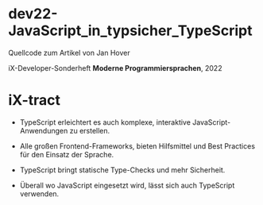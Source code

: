 # dev22-JavaScript_in_typsicher_TypeScript
Quellcode zum Artikel von Jan Hover

iX-Developer-Sonderheft __Moderne Programmiersprachen__, 2022

# iX-tract

* TypeScript erleichtert es auch komplexe, interaktive
JavaScript-Anwendungen zu erstellen.

* Alle großen Frontend-Frameworks, bieten Hilfsmittel
und Best Practices für den Einsatz der Sprache.

* TypeScript bringt statische Type-Checks und mehr Sicherheit.

* Überall wo JavaScript eingesetzt wird, lässt sich auch
TypeScript verwenden.
